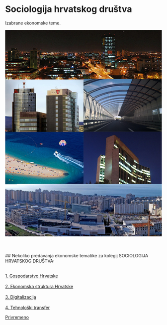 
# Sociologija hrvatskog društva
Izabrane ekonomske teme.

<p align="center">
  <img src="./Foto/ekonFotos.jpg" width="750" title="hover text">
</p>



<br>
<br>
## Nekoliko predavanja ekonomske tematike za kolegij SOCIOLOGIJA HRVATSKOG DRUŠTVA:
<br>
<br>

<a href="https://raw.githack.com/lusiki/SHD-1/main/Predavanja/GOSPODARSTVO-HRVATSKE.html">1. Gospodarstvo Hrvatske</a>
<br>
<br>
<a href="https://raw.githack.com/lusiki/SHD-1/main/Predavanja/STRUKTURNA-PROMJENA.html">2. Ekonomska struktura Hrvatske</a>
<br>
<br>
<a href="">3. Digitalizacija</a>
<br>
<br>
<a href="">4. Tehnološki transfer</a>


<a href="https://raw.githack.com/lusiki/SHD-1/main/Predavanja/STRUKTURNA-PROMJENA.html">Privremeno</a>